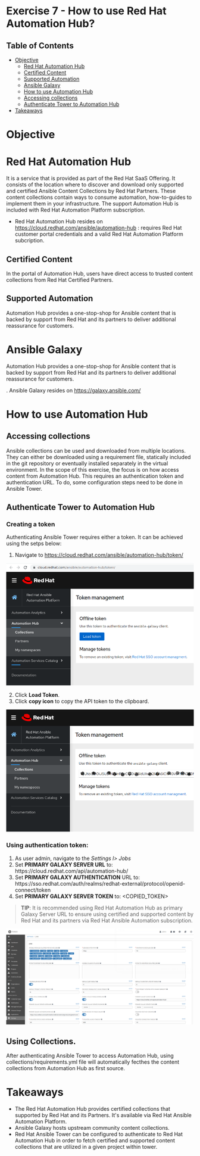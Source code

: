 # Exercise 7 - How to use Red Hat Automation Hub?

## Table of Contents
- [Objective](#objective)
    - [Red Hat Automation Hub](#red-hat-automation-hub)
    - [Certified Content](#certified-content)
    - [Supported Automation](#supported-automation)
    - [Ansible Galaxy](#ansible-galaxy)
    - [How to use Automation Hub](#how-to-use-automation-hub)
    - [Accessing collections](#accessing-collections)
    - [Authenticate Tower to Automation Hub](#authenticate-tower-to-automation-hub)
- [Takeaways](#takeaways)


# Objective

# Red Hat Automation Hub
It is a service that is provided as part of the Red Hat SaaS Offering. It consists of the location where to discover and download only supported and certified Ansible Content Collections by Red Hat Partners. These content collections contain ways to consume automation, how-to-guides to implement them in your infrastructure. The support Automation Hub is included with Red Hat Automation Platform subscription.

- Red Hat Automation Hub resides on https://cloud.redhat.com/ansible/automation-hub : requires Red Hat customer portal credentials and a valid Red Hat Automation Platform subcription.

## Certified Content
In the portal of Automation Hub, users have direct access to trusted content collections from Red Hat Certified Partners.

## Supported Automation
  Automation Hub provides a one-stop-shop for Ansible content that is backed by support from Red Hat and its partners to deliver additional reassurance for customers.

# Ansible Galaxy
Automation Hub provides a one-stop-shop for Ansible content that is backed by support from Red Hat and its partners to deliver additional reassurance for customers.

. Ansible Galaxy resides on https://galaxy.ansible.com/

# How to use Automation Hub

## Accessing collections
Ansible collections can be used and downloaded from multiple locations. They can either be downloaded using a requirement file, statically included in the git repository or eventually installed separately in the virtual environment.
In the scope of this exercise, the focus is on how access content from Automation Hub. This requires an authentication token and authentication URL. To do, some configuration steps need to be done in Ansible Tower.

## Authenticate Tower to Automation Hub

### Creating a token
Authenticating Ansible Tower requires either a token. It can be achieved using the setps below:
  1. Navigate to https://cloud.redhat.com/ansible/automation-hub/token/
  
  
   ![Load token|845x550,50%](screenshots/create-token.png)
    
  
  2. Click **Load Token**.
  3. Click **copy icon** to copy the API token to the clipboard.
  
   ![Copy token|845x550,50%](screenshots/copy-token.png)
    
### Using authentication token:
    
 1. As user admin, navigate to the *Settings l> Jobs*
 2. Set **PRIMARY GALAXY SERVER URL** to: https<nolink>://cloud.redhat.com/api/automation-hub/
 3. Set **PRIMARY GALAXY AUTHENTICATION** URL to: https<nolink>://sso.redhat.com/auth/realms/redhat-external/protocol/openid-connect/token
 4. Set **PRIMARY GALAXY SERVER TOKEN** to: <COPIED_TOKEN> 
    
> **TIP**: It is recommended using Red Hat Automation Hub as primary Galaxy Server URL to ensure using certified and supported
> content by Red Hat and its partners via Red Hat Ansible Automation subscription.


![test image size](screenshots/token.png)


## Using Collections.

After authenticating Ansible Tower to access Automation Hub, using collections/requirements.yml file will automatically fecthes the content collections from Automation Hub as first source.


# Takeaways

- The Red Hat Automation Hub provides certified collections that supported by Red Hat and its Partners. It's available via Red Hat Ansible Automation Platform.
- Ansible Galaxy hosts upstream community content collections.
- Red Hat Ansible Tower can be configured to authenticate to Red Hat Automation Hub in order to fetch certified and supported content collections that are utilized in a given project within tower.
